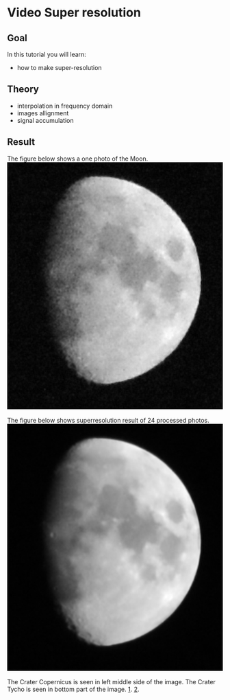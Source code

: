 Video Super resolution 
==========================

Goal
----

In this tutorial you will learn:

-   how to make super-resolution


Theory
------

-   interpolation in frequency domain
-   images allignment 
-   signal accumulation

Result
------

The figure below shows a one photo of the Moon.
![](/www/images/one_frame.jpg)

The figure below shows superresolution result of 24 processed photos.
![](/www/images/superres.jpg)

The Crater Copernicus is seen in left middle side of the image.
The Crater Tycho is seen in bottom part of the image.
[1](https://en.wikipedia.org/wiki/Tycho_(lunar_crater)).
[2](https://en.wikipedia.org/wiki/Copernicus_(lunar_crater)).

